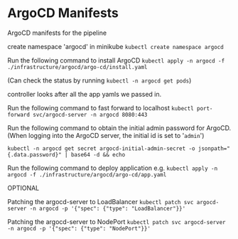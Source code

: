 # ArgoCD Manifests

ArgoCD manifests for the pipeline

create namespace 'argocd' in minikube
`kubectl create namespace argocd`

Run the following command to install ArgoCD
`kubectl apply -n argocd -f ./infrastructure/argocd/argo-cd/install.yaml`

(Can check the status by running `kubectl -n argocd get pods`)

controller looks after all the app yamls we passed in.

Run the following command to fast forward to localhost
`kubectl port-forward svc/argocd-server -n argocd 8080:443`

Run the following command to obtain the initial admin password for ArgoCD.
(When logging into the ArgoCD server, the initial id is set to '`admin`')

`kubectl -n argocd get secret argocd-initial-admin-secret -o jsonpath="{.data.password}" | base64 -d && echo`

Run the following command to deploy application
e.g. `kubectl apply -n argocd -f ./infrastructure/argocd/argo-cd/app.yaml`


OPTIONAL

Patching the argocd-server to LoadBalancer
`kubectl patch svc argocd-server -n argocd -p '{"spec": {"type": "LoadBalancer"}}'`

Patching the argocd-server to NodePort
`kubectl patch svc argocd-server -n argocd -p '{"spec": {"type": "NodePort"}}'`



